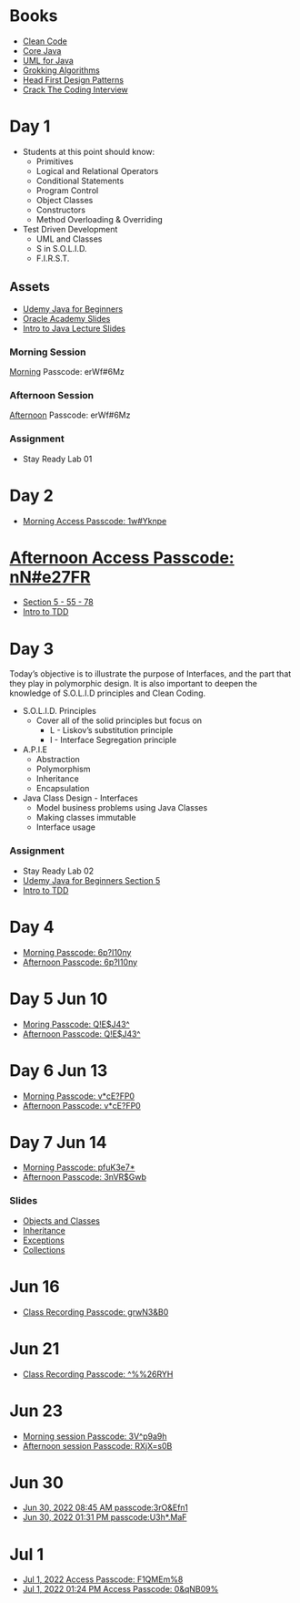 # Books

* [Clean Code](./assets/Clean%20Code.pdf)
* [Core Java](./assets/core-java-volume-1-fundamentals-10th.pdf)
* [UML for Java](./assets/UML%20For%20Java%20Programmers%20-%202002%20-%20(By%20Laxxuss).pdf)
* [Grokking Algorithms](./assets/grokking-algorithms-illustrated-programmers-curious.pdf)
* [Head First Design Patterns](./assets/headfirstdesignpatterns_ebook.pdf)
* [Crack The Coding Interview](./assets//Cracking-the-Coding-Interview-6th-Edition-189-Programming-Questions-and-Solutions.pdf)
# Day 1

* Students at this point should know:
    * Primitives
    * Logical and Relational Operators
    * Conditional Statements
    * Program Control
    * Object Classes
    * Constructors
    * Method Overloading & Overriding
* Test Driven Development
    * UML and Classes
    * S in S.O.L.I.D.
    * F.I.R.S.T.

## Assets
* [Udemy Java for Beginners](https://codedifferently.udemy.com/course/practical-java-course/learn/lecture/17122556?course_portion_id=194228&learning_path_id=2950950#overview)
* [Oracle Academy Slides](./assets/JP_1_1_sg.pdf)
* [Intro to Java Lecture Slides](./assets//IntroToJava.pdf)

### Morning Session
[Morning](https://us02web.zoom.us/rec/share/ioaFpxFBpZGkI9Z8OsDtkeElE4ZEUyvDiA_iDtJdhgIUJCZXltRxg59BC8RQgbt2.sobhkZb6nVB5MEwL?startTime=1654527919000)
Passcode: erWf#6Mz

### Afternoon Session
[Afternoon](https://us02web.zoom.us/rec/share/ioaFpxFBpZGkI9Z8OsDtkeElE4ZEUyvDiA_iDtJdhgIUJCZXltRxg59BC8RQgbt2.sobhkZb6nVB5MEwL?startTime=1654536110000)
Passcode: erWf#6Mz

### Assignment 

* Stay Ready Lab 01


# Day 2
* [Morning Access Passcode: 1w#Yknpe](https://us02web.zoom.us/rec/share/38CRT1s4u6ssu75ZCdyt0I-SkrFbXWY6lIMLRlioN5WQRhpohmMFYct_1h_lVH_h.lBWitNcP2eE9upNe)

# [Afternoon Access Passcode: nN#e27FR](https://us02web.zoom.us/rec/share/21fiM-DQ_it3vR2AEyeauDsUnwALCGBjJaSRW7EXati8VXeYyvJbA2cyocYj2u-l.vDFvQ3N-jX5sN8kf)


* [Section 5 - 55 - 78](https://codedifferently.udemy.com/course/practical-java-course/learn/lecture/17122556?course_portion_id=194228&learning_path_id=2950950#overview)
* [Intro to TDD](https://codedifferently.udemy.com/course/test-driven-development-tdd-essentials-training-course/)

# Day 3

Today’s objective is to illustrate the purpose of Interfaces, and the part that they play in polymorphic design. It is also important to deepen the knowledge of S.O.L.I.D principles and Clean Coding.

* S.O.L.I.D. Principles
    * Cover all of the solid principles but focus on
        * L - Liskov’s substitution principle
        * I - Interface Segregation principle
* A.P.I.E
    * Abstraction
    * Polymorphism
    * Inheritance
    * Encapsulation
* Java Class Design - Interfaces
    * Model business problems using Java Classes
    * Making classes immutable
    * Interface usage

### Assignment 

* Stay Ready Lab 02
* [Udemy Java for Beginners Section 5](https://codedifferently.udemy.com/course/practical-java-course/learn/lecture/17122556?course_portion_id=194228&learning_path_id=2950950#overview)
* [Intro to TDD](https://codedifferently.udemy.com/course/test-driven-development-tdd-essentials-training-course/)


# Day 4
* [Morning Passcode: 6p?I10ny](https://us02web.zoom.us/rec/share/6p46GDFbMTYXqBJFqwSK6X4tmAu1BcgPxRtZjDfrIRnAbn6pLz99L2ZQ0Ws77LBU.wlKJZGC11afk1Ljg?startTime=1654779703000)
* [Afternoon Passcode: 6p?I10ny](https://us02web.zoom.us/rec/share/6p46GDFbMTYXqBJFqwSK6X4tmAu1BcgPxRtZjDfrIRnAbn6pLz99L2ZQ0Ws77LBU.wlKJZGC11afk1Ljg?startTime=1654797851000)

# Day 5 Jun 10
* [Moring Passcode: Q!E$J43^](https://us02web.zoom.us/rec/share/BIyjfVb2aCAm1DY12G2UUGqxcPw6QWH2veAlRQnR_7cX3FZZ5UNtUhYayhnlYoc2.oRUEnXqVGyxagpW9?startTime=1654867229000)
* [Afternoon Passcode: Q!E$J43^](https://us02web.zoom.us/rec/share/BIyjfVb2aCAm1DY12G2UUGqxcPw6QWH2veAlRQnR_7cX3FZZ5UNtUhYayhnlYoc2.oRUEnXqVGyxagpW9?startTime=1654887145000)

# Day 6 Jun 13

* [Morning Passcode: v*cE?FP0](https://us02web.zoom.us/rec/share/acKrRKYoZCMtF9oTbqGlyGq5M0u4WUnHIY_zF-Wt4gu9Rz8B6ukKM6x43xBLgM_q.krFpvV49XCaShU9_?startTime=1655127048000)
* [Afternoon Passcode: v*cE?FP0](https://us02web.zoom.us/rec/share/acKrRKYoZCMtF9oTbqGlyGq5M0u4WUnHIY_zF-Wt4gu9Rz8B6ukKM6x43xBLgM_q.krFpvV49XCaShU9_?startTime=1655145647000)


# Day 7 Jun 14

* [Morning Passcode: pfuK3e7*](https://us02web.zoom.us/rec/share/0pFOyGLhBbQi-S6ZZGQt8MhbO2Ac2fQtkpJwHUAq4KA2reX1BmSc_ZQC87UdjRdZ.UxjPiQxbRdmUgKmP?startTime=1655212615000)
* [Afternoon Passcode: 3nVR$Gwb](https://us02web.zoom.us/rec/share/2-sdWnnCHAGE-YrlkQoFVK6-7pf3e_MmMWWBuuM47_ij9zYBNmLoCG8dAPt2Zax3.I8rMre9njfCaK-P5?startTime=1655228306000)

### Slides

* [Objects and Classes](./assets/ObjectsAndClasses.pdf)
* [Inheritance](./assets/Inheritance.pdf)
* [Exceptions](./assets/Exceptions.pdf)
* [Collections](./assets/Collections.pdf)


# Jun 16
* [Class Recording Passcode: grwN3&B0](https://us02web.zoom.us/rec/share/ZEZAYWuSj74Dbtiz0BJhW8UWCX5M_-AXvQSidM-THz3f0uuv5mG_rf4zZv1LQV9b.mTE37Cbe2eVc7xss?startTime=1655386638000)

# Jun 21
* [Class Recording Passcode: ^%%26RYH](https://us02web.zoom.us/rec/share/MQjm2aWpER6yk2HQ7tNyrDjlVidtEjLDqFTScgovIqJ3pAlTUCSSuh3UJkISRmVb.UxMfFYE1FJGNatUo?startTime=1655818361000)

# Jun 23
* [Morning session Passcode: 3V^p9a9h](https://us02web.zoom.us/rec/share/-9FMLLOxpJY0JuiAT0Smau1LguXkpn0A8AbWwtUTgYEPnNmn6oTDNpyPwNNDxNM0.045p9CC9mOeRj0sF?startTime=1655990063000)
* [Afternoon session Passcode: RXjX=s0B](https://us02web.zoom.us/rec/share/tnINM8KEAQs0ZzDi-xEjJ7cewGBxnTtlpXGba8GvVxO1F8A1DPMoVS5xjMYMpJrw.akHJq-bW-hk5ue-M?startTime=1656005603000)

# Jun 30
* [Jun 30, 2022 08:45 AM passcode:3rO&Efn1](https://us02web.zoom.us/rec/share/FhVIslpoFy-3EKeOIfH_WMEJYwhXP75bPHRHHMc9K4NsWY4f0po2MbC5tgiOQXIX.r3kqLyYJNIzsRZzz)
* [Jun 30, 2022 01:31 PM passcode:U3h*.MaF](https://us02web.zoom.us/rec/share/XlFSLe-UWFxwKQSB2Apbh_RiRj76CdWYcMVo64KqVjaPlNuM5tbLAEA1RlPt38_U.CvFDjhCzr-qFrP6z)

# Jul 1
* [Jul 1, 2022 Access Passcode: F1QMEm%8](https://us02web.zoom.us/rec/share/yEnJj4ksvGxJQxUtlblWFDtCv3WqmDKR4cKiYrVU5cjxYXblSsB7byng3Wqj-4ys.h8StZ7IPgdHu_-pU)
* [Jul 1, 2022 01:24 PM Access Passcode: 0&qNB09%](https://us02web.zoom.us/rec/share/pFz5C6IGedN9yzpQc2TGHbtEEn2UwVA6RhiIEnXs7hrVlodkf3n_44gX6uQkKSSS.077_p-2NqS3axQ43)